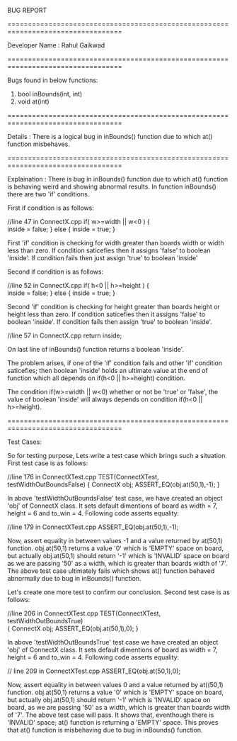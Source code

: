 BUG REPORT

==================================================================================

Developer Name : Rahul Gaikwad

==================================================================================

Bugs found in below functions: 
1. bool inBounds(int, int)
2. void at(int)

==================================================================================

Details : There is a logical bug in inBounds() function due to which at() function 
misbehaves.

==================================================================================

Explaination : There is bug in inBounds() function due to which at() function is 
behaving weird and showing abnormal results. In function inBounds() there are two 
'if' conditions. 

First if condition is as follows:

//line 47 in ConnectX.cpp
if( w>=width || w<0 ) 
{    
	inside = false;
} 
else 
{
	inside = true;
}

First 'if' condition is checking for width greater than boards width or width less 
than zero. If condition saticefies then it assigns 'false' to boolean 'inside'. If 
condition fails then just assign 'true' to boolean 'inside'

Second if condition is as follows:

//line 52 in ConnectX.cpp
if( h<0 || h>=height ) 
{    
	inside = false;
} 
else 
{
	inside = true;
}

Second 'if' condition is checking for height greater than boards height or height 
less than zero. If condition saticefies then it assigns 'false' to boolean 'inside'. 
If condition fails then assign 'true' to boolean 'inside'. 

//line 57 in ConnectX.cpp
return inside;    

On last line of inBounds() function returns a boolean 'inside'.

The problem arises, if one of the 'if' condition fails and other 'if' condition 
saticefies; then boolean 'inside' holds an ultimate value at the end of function 
which all depends on if(h<0 || h>=height) condition.

The condition if(w>=width || w<0) whether or not be 'true' or 'false', the value
of boolean 'inside' will always depends on condition if(h<0 || h>=height).

==================================================================================

Test Cases:

So for testing purpose, Lets write a test case which brings such a situation.
First test case is as follows:

 //line 176 in ConnectXTest.cpp
TEST(ConnectXTest, testWidthOutBoundsFalse)
{
	ConnectX obj;
	ASSERT_EQ(obj.at(50,1),-1);
}

In above 'testWidthOutBoundsFalse' test case, we have created an object 'obj' of 
ConnectX class. It sets default dimentions of board as width = 7, height = 6 and 
to_win = 4. Following code asserts equality:

//line 179 in ConnectXTest.cpp
ASSERT_EQ(obj.at(50,1),-1);  

Now, assert equality in between values -1 and a value returned by at(50,1) function. 
obj.at(50,1) returns a value '0' which is 'EMPTY' space on board, but actually 
obj.at(50,1) should return '-1' which is 'INVALID' space on board as we are passing 
'50' as a width, which is greater than boards width of '7'. The above test case 
ultimately fails which shows at() function behaved abnormally due to bug in 
inBounds() function.

Let's create one more test to confirm our conclusion.
Second test case is as follows:

//line 206 in ConnectXTest.cpp
TEST(ConnectXTest, testWidthOutBoundsTrue)  
{
	ConnectX obj;
	ASSERT_EQ(obj.at(50,1),0);
}

In above 'testWidthOutBoundsTrue' test case we have created an object 'obj' of 
ConnectX class. It sets default dimentions of board as width = 7, height = 6 and 
to_win = 4. Following code asserts equality:

// line 209 in ConnectXTest.cpp
ASSERT_EQ(obj.at(50,1),0);  

Now, assert equality in between values 0 and a value returned by at((50,1) function. 
obj.at(50,1) returns a value '0' which is 'EMPTY' space on board, but actually 
obj.at(50,1) should return '-1' which is 'INVALID' space on board, as we are passing 
'50' as a width, which is greater than boards width of '7'. The above test case will 
pass. It shows that, eventhough there is 'INVALID' space; at() function is returning 
a 'EMPTY' space. This proves that at() function is misbehaving due to bug in 
inBounds() function.
